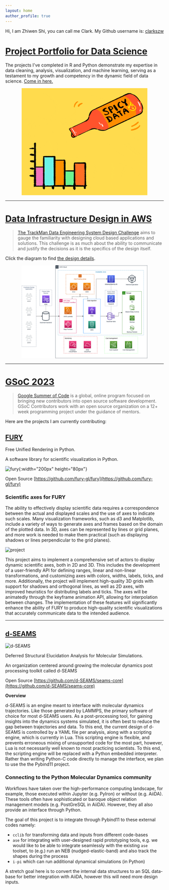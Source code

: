 ```yaml
---
layout: home
author_profile: true
---
```


Hi, I am Zhiwen Shi, you can call me Clark.
My Github username is: [clarkszw](https://github.com/Clarkszw)

# [Project Portfolio for Data Science](./Portfolio.md)

The projects I've completed in R and Python demonstrate my expertise in data cleaning, analysis, visualization, and machine learning, serving as a testament to my growth and competency in the dynamic field of data science. [Come in here.](./Portfolio.md)

<div style="text-align:center">
  <a href="./Portfolio.md">
    <img src="./img/giphy.gif" alt="Spicy Data" title="Spicy Data" width="400" height="340">
  </a>
</div>

---

# [Data Infrastructure Design in AWS](https://github.com/Clarkszw/TrackMan-Data-Engineering-Challenge/blob/main/System-Design/README.md)

> [The TrackMan Data Engineering System Design Challenge](http://designchallenge.trackmandata.com/) aims to gauge the familiarity with designing cloud based applications and solutions. This challenge is as much about the ability to communicate and justify the decisions as it is the specifics of the design itself.

Click the diagram to find [the design details](https://github.com/Clarkszw/TrackMan-Data-Engineering-Challenge/blob/main/System-Design/README.md).

<div style="text-align:center">
  <a href="https://github.com/Clarkszw/TrackMan-Data-Engineering-Challenge/blob/main/System-Design/README.md">
    <img src="https://github.com/Clarkszw/TrackMan-Data-Engineering-Challenge/blob/main/System-Design/data-lake-infrastructure.png?raw=true" alt="Spicy Data" title="data-infrastructure" width="400" height="295">
  </a>
</div>

---

# [GSoC 2023](https://summerofcode.withgoogle.com/)

> [Google Summer of Code](https://summerofcode.withgoogle.com/) is a global, online program focused on bringing new contributors into open source software development. GSoC Contributors work with an open source organization on a 12+ week programming project under the guidance of mentors.

Here are the projects I am currently contributing:

## [FURY](https://fury.gl)

Free Unified Rendering in Python.

A software library for scientific visualization in Python.

![fury](https://raw.githubusercontent.com/fury-gl/fury-communication-assets/main/fury-logo.png){:width="200px" height="80px"}

Open Source [https://github.com/fury-gl/fury](https://github.com/fury-gl/fury)

### **Scientific axes for FURY**

The ability to effectively display scientific data requires a correspondence between the actual and displayed scales and the use of axes to indicate such scales. Many visualization frameworks, such as d3 and Matplotlib, include a variety of ways to generate axes and frames based on the domain of the plotted data. In 3D, axes can be represented by lines or grid planes, and more work is needed to make them practical (such as displaying shadows or lines perpendicular to the grid planes).

![project](https://user-images.githubusercontent.com/9929496/219376799-1da975ad-5b8c-4a43-b681-93c5bcfa1277.png)

This project aims to implement a comprehensive set of actors to display dynamic scientific axes, both in 2D and 3D. This includes the development of a user-friendly API for defining ranges, linear and non-linear transformations, and customizing axes with colors, widths, labels, ticks, and more. Additionally, the project will implement high-quality 3D grids with support for shadows and orthogonal lines, as well as 2D axes, with improved heuristics for distributing labels and ticks. The axes will be animatedly through the keyframe animation API, allowing for interpolation between changes. The implementation of these features will significantly enhance the ability of FURY to produce high-quality scientific visualizations that accurately communicate data to the intended audience.

---

## [d-SEAMS](https://docs.dseams.info/)

![d-SEAMS](https://python-gsoc.org/logos/254_254_dseams.png)

Deferred Structural Elucidation Analysis for Molecular Simulations.

An organization centered around growing the molecular dynamics post processing toolkit called d-SEAMS

Open Source [https://github.com/d-SEAMS/seams-core](https://github.com/d-SEAMS/seams-core)

**Overview**

d-SEAMS is an engine meant to interface with molecular dynamics trajectories. Like those generated by LAMMPS, the primary software of choice for most d-SEAMS users. As a post-processing tool, for gaining insights into the dynamics systems simulated, it is often best to reduce the gap between trajectories and data. To this end, the current design of d-SEAMS is controlled by a YAML file per analysis, along with a scripting engine, which is currently in Lua. This scripting engine is flexible, and prevents erroneous mixing of unsupported code for the most part, however, Lua is not necessarily well known to most practicing scientists. To this end, the scripting engine will be replaced with a Python embedded interpreter. Rather than writing Python-C code directly to manage the interface, we plan to use the the Pybind11 project.

### **Connecting to the Python Molecular Dynamics community**

Workflows have taken over the high-performance computing landscape, for example, those executed within Jupyter (e.g. PyIron) or without (e.g. AiiDA). These tools often have sophisticated or baroque object relation management models (e.g. PostGreSQL in AiiDA). However, they all also provide an interface through Python.

The goal of this project is to integrate through Pybind11 to these external codes namely:

- `cclib` for transforming data and inputs from different code-bases
- `ase` for integrating with user-designed rapid prototyping tools, e.g. we would like to be able to integrate seamlessly with the existing `ase` toolset, to (e.g.) run an NEB (nudged-elastic-band) and also track the shapes during the process
- `i-pi` which can run additional dynamical simulations (in Python)

A stretch goal here is to convert the internal data structures to an SQL data-base for better integration with AiiDA, however this will need more design inputs.
